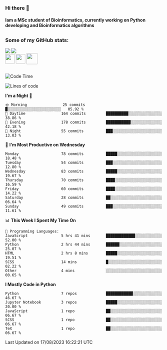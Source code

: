 ### Hi there 👋
#### Iam a MSc student of Bioinformatics, currently working on Python developing and Bioinformatics algorithms

##
### Some of my GitHub stats:

<div>
  <a href="https://github.com/AdrianoSilva19/AdrianoSilva19">
    <img heigth="180" align="left" src="https://github-readme-stats.vercel.app/api?username=AdrianoSilva19&count_private=true&include_all_comits=true&show_icons=true&theme=dracula" />
    <img heigth="180" align="center" src="https://github-readme-stats.vercel.app/api/top-langs/?username=AdrianoSilva19&langs_count=3&theme=dracula" />
  </a>
</div>

<div style="display:inline_block">
  <img align="center" heigth="30" width="30" src="https://cdn.jsdelivr.net/gh/devicons/devicon/icons/python/python-plain.svg" />
  <img align="center" heigth="30" width="30" src="https://cdn.jsdelivr.net/gh/devicons/devicon/icons/r/r-original.svg" />
  <img align="center" heigth="35" width="35" src="https://cdn.jsdelivr.net/gh/devicons/devicon/icons/neo4j/neo4j-original.svg" />
</div>

##

<!--START_SECTION:waka-->
![Code Time](http://img.shields.io/badge/Code%20Time-382%20hrs%2051%20mins-blue)

![Lines of code](https://img.shields.io/badge/From%20Hello%20World%20I%27ve%20Written-1.3%20million%20lines%20of%20code-blue)

**I'm a Night 🦉** 

```text
🌞 Morning                25 commits          █░░░░░░░░░░░░░░░░░░░░░░░░   05.92 % 
🌆 Daytime                164 commits         ██████████░░░░░░░░░░░░░░░   38.86 % 
🌃 Evening                178 commits         ███████████░░░░░░░░░░░░░░   42.18 % 
🌙 Night                  55 commits          ███░░░░░░░░░░░░░░░░░░░░░░   13.03 % 
```
📅 **I'm Most Productive on Wednesday** 

```text
Monday                   78 commits          █████░░░░░░░░░░░░░░░░░░░░   18.48 % 
Tuesday                  54 commits          ███░░░░░░░░░░░░░░░░░░░░░░   12.80 % 
Wednesday                83 commits          █████░░░░░░░░░░░░░░░░░░░░   19.67 % 
Thursday                 70 commits          ████░░░░░░░░░░░░░░░░░░░░░   16.59 % 
Friday                   60 commits          ████░░░░░░░░░░░░░░░░░░░░░   14.22 % 
Saturday                 28 commits          ██░░░░░░░░░░░░░░░░░░░░░░░   06.64 % 
Sunday                   49 commits          ███░░░░░░░░░░░░░░░░░░░░░░   11.61 % 
```


📊 **This Week I Spent My Time On** 

```text
💬 Programming Languages: 
JavaScript               5 hrs 41 mins       █████████████░░░░░░░░░░░░   52.00 % 
Python                   2 hrs 44 mins       ██████░░░░░░░░░░░░░░░░░░░   25.07 % 
HTML                     2 hrs 8 mins        █████░░░░░░░░░░░░░░░░░░░░   19.51 % 
SCSS                     14 mins             █░░░░░░░░░░░░░░░░░░░░░░░░   02.22 % 
Other                    4 mins              ░░░░░░░░░░░░░░░░░░░░░░░░░   00.65 % 
```

**I Mostly Code in Python** 

```text
Python                   7 repos             ████████████░░░░░░░░░░░░░   46.67 % 
Jupyter Notebook         3 repos             █████░░░░░░░░░░░░░░░░░░░░   20.00 % 
JavaScript               1 repo              ██░░░░░░░░░░░░░░░░░░░░░░░   06.67 % 
SCSS                     1 repo              ██░░░░░░░░░░░░░░░░░░░░░░░   06.67 % 
TeX                      1 repo              ██░░░░░░░░░░░░░░░░░░░░░░░   06.67 % 
```




 Last Updated on 17/08/2023 16:22:21 UTC
<!--END_SECTION:waka-->






<!--

Here are some ideas to get you started:

- 🔭 I’m currently working on ...
- 🌱 I’m currently learning ...
- 👯 I’m looking to collaborate on ...
- 🤔 I’m looking for help with ...
- 💬 Ask me about ...
- 📫 How to reach me: ...
- 😄 Pronouns: ...
- ⚡ Fun fact: ...
-->
